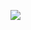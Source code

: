[![](https://visitcount.itsvg.in/api?id=rajesh-kumar-jashti&icon=0&color=0)](https://visitcount.itsvg.in)
